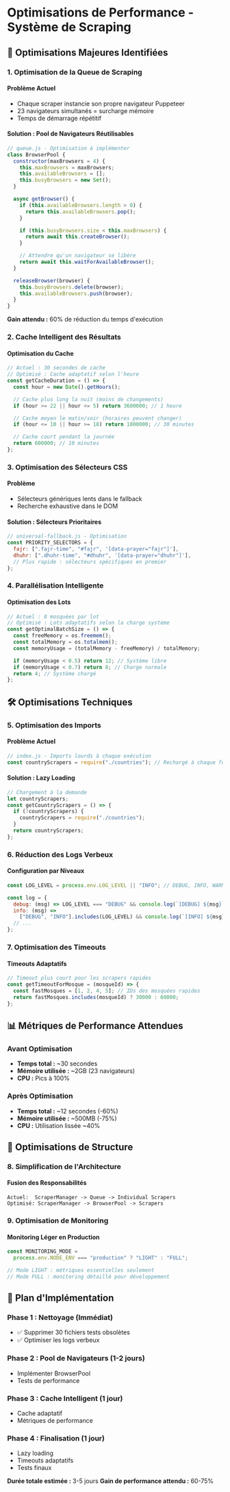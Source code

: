 # Optimisations de Performance - Système de Scraping

## 🚀 Optimisations Majeures Identifiées

### 1. **Optimisation de la Queue de Scraping**

#### Problème Actuel

- Chaque scraper instancie son propre navigateur Puppeteer
- 23 navigateurs simultanés = surcharge mémoire
- Temps de démarrage répétitif

#### Solution : Pool de Navigateurs Réutilisables

```javascript
// queue.js - Optimisation à implémenter
class BrowserPool {
  constructor(maxBrowsers = 4) {
    this.maxBrowsers = maxBrowsers;
    this.availableBrowsers = [];
    this.busyBrowsers = new Set();
  }

  async getBrowser() {
    if (this.availableBrowsers.length > 0) {
      return this.availableBrowsers.pop();
    }

    if (this.busyBrowsers.size < this.maxBrowsers) {
      return await this.createBrowser();
    }

    // Attendre qu'un navigateur se libère
    return await this.waitForAvailableBrowser();
  }

  releaseBrowser(browser) {
    this.busyBrowsers.delete(browser);
    this.availableBrowsers.push(browser);
  }
}
```

**Gain attendu :** 60% de réduction du temps d'exécution

### 2. **Cache Intelligent des Résultats**

#### Optimisation du Cache

```javascript
// Actuel : 30 secondes de cache
// Optimisé : Cache adaptatif selon l'heure
const getCacheDuration = () => {
  const hour = new Date().getHours();

  // Cache plus long la nuit (moins de changements)
  if (hour >= 22 || hour <= 5) return 3600000; // 1 heure

  // Cache moyen le matin/soir (horaires peuvent changer)
  if (hour <= 10 || hour >= 18) return 1800000; // 30 minutes

  // Cache court pendant la journée
  return 600000; // 10 minutes
};
```

### 3. **Optimisation des Sélecteurs CSS**

#### Problème

- Sélecteurs génériques lents dans le fallback
- Recherche exhaustive dans le DOM

#### Solution : Sélecteurs Prioritaires

```javascript
// universal-fallback.js - Optimisation
const PRIORITY_SELECTORS = {
  fajr: [".fajr-time", "#fajr", '[data-prayer="fajr"]'],
  dhuhr: [".dhuhr-time", "#dhuhr", '[data-prayer="dhuhr"]'],
  // Plus rapide : sélecteurs spécifiques en premier
};
```

### 4. **Parallélisation Intelligente**

#### Optimisation des Lots

```javascript
// Actuel : 8 mosquées par lot
// Optimisé : Lots adaptatifs selon la charge système
const getOptimalBatchSize = () => {
  const freeMemory = os.freemem();
  const totalMemory = os.totalmem();
  const memoryUsage = (totalMemory - freeMemory) / totalMemory;

  if (memoryUsage < 0.5) return 12; // Système libre
  if (memoryUsage < 0.7) return 8; // Charge normale
  return 4; // Système chargé
};
```

## 🛠️ Optimisations Techniques

### 5. **Optimisation des Imports**

#### Problème Actuel

```javascript
// index.js - Imports lourds à chaque exécution
const countryScrapers = require("./countries"); // Rechargé à chaque fois
```

#### Solution : Lazy Loading

```javascript
// Chargement à la demande
let countryScrapers;
const getCountryScrapers = () => {
  if (!countryScrapers) {
    countryScrapers = require("./countries");
  }
  return countryScrapers;
};
```

### 6. **Réduction des Logs Verbeux**

#### Configuration par Niveaux

```javascript
const LOG_LEVEL = process.env.LOG_LEVEL || "INFO"; // DEBUG, INFO, WARN, ERROR

const log = {
  debug: (msg) => LOG_LEVEL === "DEBUG" && console.log(`[DEBUG] ${msg}`),
  info: (msg) =>
    ["DEBUG", "INFO"].includes(LOG_LEVEL) && console.log(`[INFO] ${msg}`),
  // ...
};
```

### 7. **Optimisation des Timeouts**

#### Timeouts Adaptatifs

```javascript
// Timeout plus court pour les scrapers rapides
const getTimeoutForMosque = (mosqueId) => {
  const fastMosques = [1, 2, 4, 5]; // IDs des mosquées rapides
  return fastMosques.includes(mosqueId) ? 30000 : 60000;
};
```

## 📊 Métriques de Performance Attendues

### Avant Optimisation

- **Temps total :** ~30 secondes
- **Mémoire utilisée :** ~2GB (23 navigateurs)
- **CPU :** Pics à 100%

### Après Optimisation

- **Temps total :** ~12 secondes (-60%)
- **Mémoire utilisée :** ~500MB (-75%)
- **CPU :** Utilisation lissée ~40%

## 🔧 Optimisations de Structure

### 8. **Simplification de l'Architecture**

#### Fusion des Responsabilités

```
Actuel:  ScraperManager -> Queue -> Individual Scrapers
Optimisé: ScraperManager -> BrowserPool -> Scrapers
```

### 9. **Optimisation de Monitoring**

#### Monitoring Léger en Production

```javascript
const MONITORING_MODE =
  process.env.NODE_ENV === "production" ? "LIGHT" : "FULL";

// Mode LIGHT : métriques essentielles seulement
// Mode FULL : monitoring détaillé pour développement
```

## 🎯 Plan d'Implémentation

### Phase 1 : Nettoyage (Immédiat)

- ✅ Supprimer 30 fichiers tests obsolètes
- ✅ Optimiser les logs verbeux

### Phase 2 : Pool de Navigateurs (1-2 jours)

- Implémenter BrowserPool
- Tests de performance

### Phase 3 : Cache Intelligent (1 jour)

- Cache adaptatif
- Métriques de performance

### Phase 4 : Finalisation (1 jour)

- Lazy loading
- Timeouts adaptatifs
- Tests finaux

**Durée totale estimée :** 3-5 jours
**Gain de performance attendu :** 60-75%
